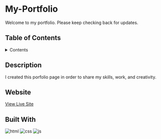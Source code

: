 # My-Portfolio

Welcome to my portfolio. Please keep checking back for updates.

## Table of Contents

<details>

  <summary>Contents</summary>
  
1.  [Description](#description)

1.  [Website](#website)

1.  [Built With](#built-with)

</details>

## Description

I created this porfolio page in order to share my skills, work, and creativity. 

## Website

[View Live Site](https://andersonjaz.github.io/Lauras-portfolio/)

## Built With

![html](https://img.shields.io/badge/-HTML5-E34F26?logo=html5&logoColor=white&logoWidth=30)
![css](https://img.shields.io/badge/-CSS3-1572B6?logo=css3&logoColor=white&logoWidth=30)
![js](https://img.shields.io/badge/-JavaScript-F7DF1E?logo=javascript&logoColor=white&logoWidth=30)
